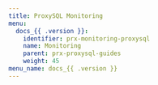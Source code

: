 ```yaml
---
title: ProxySQL Monitoring
menu:
  docs_{{ .version }}:
    identifier: prx-monitoring-proxysql
    name: Monitoring
    parent: prx-proxysql-guides
    weight: 45
menu_name: docs_{{ .version }}
---
```

